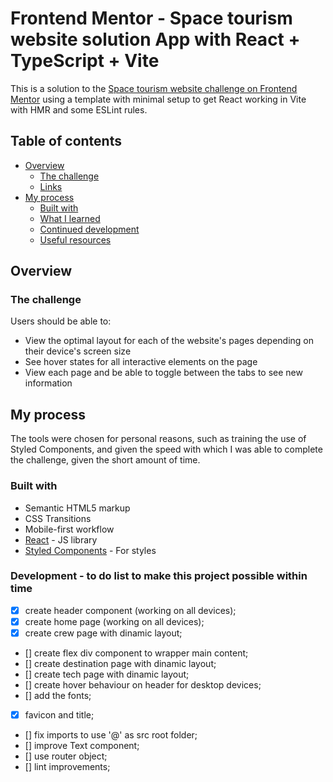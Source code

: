 # Frontend Mentor - Space tourism website solution App with React + TypeScript + Vite

This is a solution to the [Space tourism website challenge on Frontend Mentor](https://www.frontendmentor.io/challenges/space-tourism-multipage-website-gRWj1URZ3) using a template with minimal setup to get React working in Vite with HMR and some ESLint rules.

## Table of contents

- [Overview](#overview)
  - [The challenge](#the-challenge)
  - [Links](#links)
- [My process](#my-process)
  - [Built with](#built-with)
  - [What I learned](#what-i-learned)
  - [Continued development](#continued-development)
  - [Useful resources](#useful-resources)

## Overview

### The challenge

Users should be able to:

- View the optimal layout for each of the website's pages depending on their device's screen size
- See hover states for all interactive elements on the page
- View each page and be able to toggle between the tabs to see new information

## My process

The tools were chosen for personal reasons, such as training the use of Styled Components, and given the speed with which I was able to complete the challenge, given the short amount of time.

### Built with

- Semantic HTML5 markup
- CSS Transitions
- Mobile-first workflow
- [React](https://reactjs.org/) - JS library
- [Styled Components](https://styled-components.com/) - For styles

### Development - to do list to make this project possible within time

- [x] create header component (working on all devices);
- [x] create home page (working on all devices);
- [x] create crew page with dinamic layout;
- [] create flex div component to wrapper main content;
- [] create destination page with dinamic layout;
- [] create tech page with dinamic layout;
- [] create hover behaviour on header for desktop devices;
- [] add the fonts;
- [x] favicon and title;
- [] fix imports to use '@' as src root folder;
- [] improve Text component;
- [] use router object;
- [] lint improvements;
